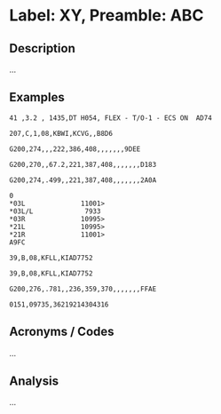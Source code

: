 # Label: XY, Preamble: ABC

## Description

...

## Examples

```
41 ,3.2 , 1435,DT H054, FLEX - T/O-1 - ECS ON  AD74
```

```
207,C,1,08,KBWI,KCVG,,B8D6
```

```
G200,274,,,222,386,408,,,,,,,9DEE

```

```
G200,270,,67.2,221,387,408,,,,,,,D183

```

```
G200,274,.499,,221,387,408,,,,,,,2A0A

```

```
0
*03L              11001>
*03L/L             7933
*03R              10995>
*21L              10995>
*21R              11001>
A9FC

```

```
39,B,08,KFLL,KIAD7752
```

```
39,B,08,KFLL,KIAD7752
```

```
G200,276,.781,,236,359,370,,,,,,,FFAE

```

```
0151,09735,36219214304316
```

## Acronyms / Codes

...

## Analysis

...
